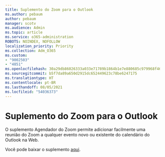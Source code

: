 ```yaml
---
title: Suplemento do Zoom para o Outlook
ms.author: pebaum
author: pebaum
manager: scotv
ms.audience: Admin
ms.topic: article
ms.service: o365-administration
ROBOTS: NOINDEX, NOFOLLOW
localization_priority: Priority
ms.collection: Adm_O365
ms.custom:
- "9002503"
- "4851"
ms.openlocfilehash: 30a29db86026333a033e71789b1864b1e7e880685c979968f467ef26f7fdc485
ms.sourcegitcommit: b5f7da89a650d2915dc652449623c78be6247175
ms.translationtype: HT
ms.contentlocale: pt-BR
ms.lasthandoff: 08/05/2021
ms.locfileid: "54036373"
---
```

# <a name="zoom-add-in-for-outlook"></a>Suplemento do Zoom para o Outlook

O suplemento Agendador do Zoom permite adicionar facilmente uma reunião do Zoom a qualquer evento novo ou existente do calendário do Outlook na Web.

Você pode baixar o suplemento [aqui](https://go.microsoft.com/fwlink/?linkid=2126413).
 